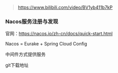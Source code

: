 > https://www.bilibili.com/video/BV1yb411b7kP

### Nacos服务注册与发现

官网：https://nacos.io/zh-cn/docs/quick-start.html

Nacos = Eurake + Spring Cloud Config

中间件方式提供服务

git下载地址

